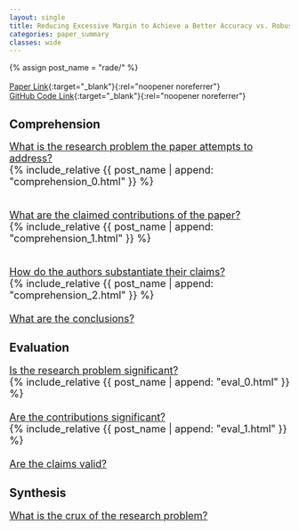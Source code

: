 ```yaml
---
layout: single
title: Reducing Excessive Margin to Achieve a Better Accuracy vs. Robustness Trade-off
categories: paper_summary
classes: wide
---
```

{% assign post_name = "rade/" %}
\
\
[Paper Link](https://openreview.net/pdf?id=Azh9QBQ4tR7){:target="_blank"}{:rel="noopener noreferrer"}\
[GitHub Code Link](https://github.com/imrahulr/hat){:target="_blank"}{:rel="noopener noreferrer"}

<h2>Comprehension</h2>
<font size= "4.5">
<ins>What is the research problem the paper attempts to address?</ins><br>
  <font size="4">
  {% include_relative {{ post_name | append: "comprehension_0.html" }} %}<br><br>
  </font>
  
<ins>What are the claimed contributions of the paper?</ins><br>
  <font size="4">
  {% include_relative {{ post_name | append: "comprehension_1.html" }} %}<br><br>
  </font>
  
<ins>How do the authors substantiate their claims?</ins><br>
  <font size="4">
  {% include_relative {{ post_name | append: "comprehension_2.html" }} %}<br><br>
  </font>
<ins>What are the conclusions?</ins>
</font>  

<h2>Evaluation</h2>
<font size="4.5">
<ins>Is the research problem significant?</ins><br>
  <font size="4">
  {% include_relative {{ post_name | append: "eval_0.html" }} %}<br><br>
  </font>
<ins>Are the contributions significant?</ins><br>
  <font size="4">
  {% include_relative {{ post_name | append: "eval_1.html" }} %}<br><br>
  </font>
<ins>Are the claims valid?</ins><br>
</font>


<h2>Synthesis</h2>
<font size="4.5">
<ins>What is the crux of the research problem?</ins><br>
</font>

